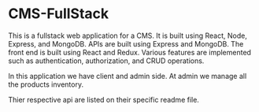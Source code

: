 # CMS-FullStack

This is a fullstack web application for a CMS. It is built using React, Node, Express, and MongoDB.
APIs are built using Express and MongoDB. The front end is built using React and Redux.
Various features are implemented such as authentication, authorization, and CRUD operations.

In this application we have client and admin side.
At admin we manage all the products inventory.

Thier respective api are listed on their specific readme file.
